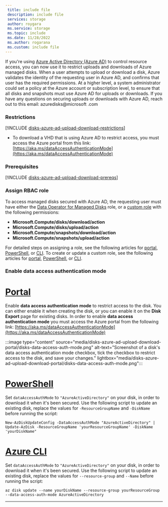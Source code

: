 ```yaml
---
 title: include file
 description: include file
 services: storage
 author: roygara
 ms.service: storage
 ms.topic: include
 ms.date: 11/28/2022
 ms.author: rogarana
 ms.custom: include file
---
```

If you're using [Azure Active Directory (Azure AD)](../articles/active-directory/fundamentals/active-directory-whatis.md) to control resource access, you can now use it to restrict uploads and downloads of Azure managed disks. When a user attempts to upload or download a disk, Azure validates the identity of the requesting user in Azure AD, and confirms that user has the required permissions. At a higher level, a system administrator could set a policy at the Azure account or subscription level, to ensure that all disks and snapshots must use Azure AD for uploads or downloads. If you have any questions on securing uploads or downloads with Azure AD, reach out to this email: azuredisks@microsoft .com

### Restrictions
[!INCLUDE [disks-azure-ad-upload-download-restrictions](disks-azure-ad-upload-download-restrictions.md)]
- To download a VHD that is using Azure AD to restrict access, you must access the Azure portal from this link: [https://aka.ms/dataAccessAuthenticationMode](https://aka.ms/dataAccessAuthenticationMode)

### Prerequisites
[!INCLUDE [disks-azure-ad-upload-download-prereqs](disks-azure-ad-upload-download-prereqs.md)]

### Assign RBAC role

To access managed disks secured with Azure AD, the requesting user must have either the [Data Operator for Managed Disks](../articles/role-based-access-control/built-in-roles.md#data-operator-for-managed-disks) role, or a [custom role](../articles/role-based-access-control/custom-roles-portal.md) with the following permissions: 

- **Microsoft.Compute/disks/download/action**
- **Microsoft.Compute/disks/upload/action**
- **Microsoft.Compute/snapshots/download/action**
- **Microsoft.Compute/snapshots/upload/action**

For detailed steps on assigning a role, see the following articles for [portal](../articles/role-based-access-control/role-assignments-portal.md), [PowerShell](../articles/role-based-access-control/role-assignments-powershell.md), or [CLI](../articles/role-based-access-control/role-assignments-cli.md). To create or update a custom role, see the following articles for [portal](../articles/role-based-access-control/custom-roles-portal.md), [PowerShell](../articles/role-based-access-control/role-assignments-powershell.md), or [CLI](../articles/role-based-access-control/role-assignments-cli.md).

### Enable data access authentication mode

# [Portal](#tab/azure-portal)

Enable **data access authentication mode** to restrict access to the disk. You can either enable it when creating the disk, or you can enable it on the **Disk Export** page for existing disks. In order to enable **data access authentication mode** you must access the Azure portal from the following link: [https://aka.ms/dataAccessAuthenticationMode](https://aka.ms/dataAccessAuthenticationMode)

:::image type="content" source="media/disks-azure-ad-upload-download-portal/disks-data-access-auth-mode.png" alt-text="Screenshot of a disk's data access authentication mode checkbox, tick the checkbox to restrict access to the disk, and save your changes." lightbox="media/disks-azure-ad-upload-download-portal/disks-data-access-auth-mode.png":::

# [PowerShell](#tab/azure-powershell)

Set `dataAccessAuthMode` to `"AzureActiveDirectory"` on your disk, in order to download it when it's been secured. Use the following script to update an existing disk, replace the values for `-ResourceGroupName` and `-DiskName` before running the script:

```azurepowershell
New-AzDiskUpdateConfig -DataAccessAuthMode "AzureActiveDirectory" | Update-AzDisk -ResourceGroupName 'yourResourceGroupName' -DiskName 'yourDiskName"
```

# [Azure CLI](#tab/azure-cli)

Set `dataAccessAuthMode` to `"AzureActiveDirectory"` on your disk, in order to download it when it's been secured. Use the following script to update an existing disk, replace the values for `--resource-group` and `--Name` before running the script:

```azurecli
az disk update --name yourDiskName --resource-group yourResourceGroup --data-access-auth-mode AzureActiveDirectory
```

---